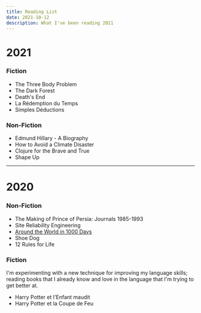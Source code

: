 ```yaml
---
title: Reading List
date: 2021-10-12
description: What I've been reading 2021
---
```


# 2021

### Fiction

- The Three Body Problem
- The Dark Forest
- Death's End
- La Rédemption du Temps
- Simples Déductions

### Non-Fiction

- Edmund Hillary - A Biography
- How to Avoid a Climate Disaster
- Clojure for the Brave and True
- Shape Up

---

# 2020

### Non-Fiction

- The Making of Prince of Persia: Journals 1985-1993
- Site Reliability Engineering
- [Around the World in 1000 Days](https://gawellforlag.com/product/around-the-world-in-1000-days)
- Shoe Dog
- 12 Rules for Life

### Fiction

I'm experimenting with a new technique for improving my language skills; reading books that I already know and love in the language that I'm trying to get better at.

- Harry Potter et l'Enfant maudit
- Harry Potter et la Coupe de Feu
